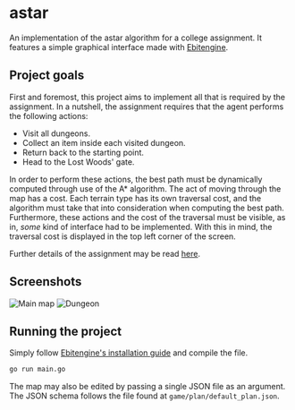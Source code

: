 # astar

An implementation of the astar algorithm for a college assignment. It features a simple
graphical interface made with [Ebitengine](https://ebiten.org/).

## Project goals

First and foremost, this project aims to implement all that is required by the
assignment. In a nutshell, the assignment requires that the agent performs the following
actions:

- Visit all dungeons.
- Collect an item inside each visited dungeon.
- Return back to the starting point.
- Head to the Lost Woods' gate.

In order to perform these actions, the best path must be dynamically computed through use
of the A\* algorithm. The act of moving through the map has a cost. Each terrain type has
its own traversal cost, and the algorithm must take that into consideration when
computing the best path.  
Furthermore, these actions and the cost of the traversal must be visible, as in, *some*
kind of interface had to be implemented. With this in mind, the traversal cost is
displayed in the top left corner of the screen.  

Further details of the assignment may be read [here](./assignment.md).

## Screenshots

![Main map](https://i.imgur.com/9tDISYw.png)
![Dungeon](https://i.imgur.com/TXMW4o1.png)

## Running the project

Simply follow [Ebitengine's installation guide](https://ebiten.org/documents/install.html)
and compile the file.

```sh
go run main.go
```

The map may also be edited by passing a single JSON file as an argument. The JSON schema
follows the file found at `game/plan/default_plan.json`.
